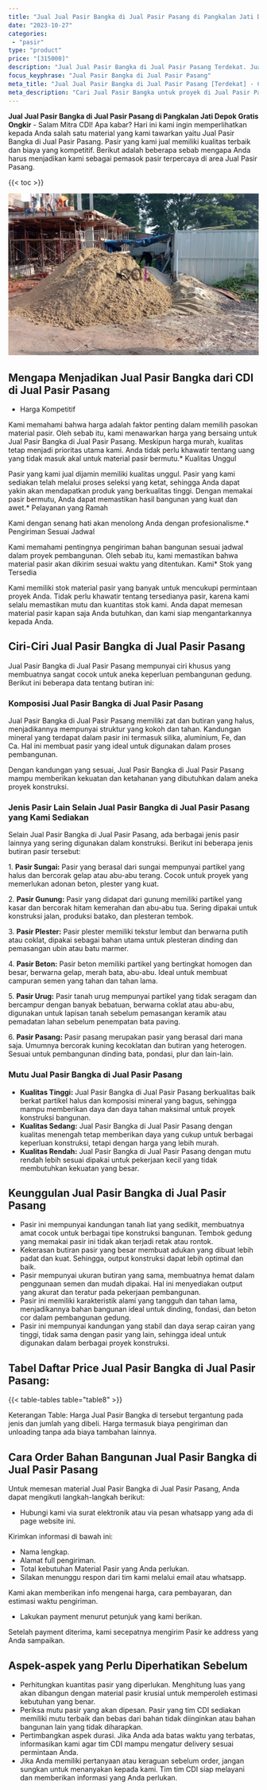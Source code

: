 ```yaml
---
title: "Jual Jual Pasir Bangka di Jual Pasir Pasang di Pangkalan Jati Depok Gratis Ongkir"
date: "2023-10-27"
categories:
 - "pasir"
type: "product"
price: "[315000]"
description: "Jual Jual Pasir Bangka di Jual Pasir Pasang Terdekat. Jual Pasir Bangka ini sering digunakan dalam proyek konstruksi sebagai bahan campuran yang terpilih dan bersih. Silakan hubungi kami untuk informasi lebih lanjut."
focus_keyphrase: "Jual Pasir Bangka di Jual Pasir Pasang"
meta_title: "Jual Jual Pasir Bangka di Jual Pasir Pasang [Terdekat] - CDI"
meta_description: "Cari Jual Pasir Bangka untuk proyek di Jual Pasir Pasang? Kami memiliki Jual Pasir Bangka berkualitas untuk material adukan. Raih penawaran terbaik sekarang."
---
```


**Jual Jual Pasir Bangka di Jual Pasir Pasang di Pangkalan Jati Depok Gratis Ongkir** - Salam Mitra CDI! Apa kabar? Hari ini kami ingin memperlihatkan kepada Anda salah satu material yang kami tawarkan yaitu Jual Pasir Bangka di Jual Pasir Pasang. Pasir yang kami jual memiliki kualitas terbaik dan biaya yang kompetitif. Berikut adalah beberapa sebab mengapa Anda harus menjadikan kami sebagai pemasok pasir terpercaya di area Jual Pasir Pasang.

{{< toc >}}

![Jual Jual Pasir Bangka di Jual Pasir Pasang di Pangkalan Jati Depok Gratis Ongkir](/images/pasir/pasir-bangunan-41.jpg)

## Mengapa Menjadikan Jual Pasir Bangka dari CDI di Jual Pasir Pasang

*   Harga Kompetitif

Kami memahami bahwa harga adalah faktor penting dalam memilih pasokan material pasir. Oleh sebab itu, kami menawarkan harga yang bersaing untuk Jual Pasir Bangka di Jual Pasir Pasang. Meskipun harga murah, kualitas tetap menjadi prioritas utama kami. Anda tidak perlu khawatir tentang uang yang tidak masuk akal untuk material pasir bermutu.*   Kualitas Unggul

Pasir yang kami jual dijamin memiliki kualitas unggul. Pasir yang kami sediakan telah melalui proses seleksi yang ketat, sehingga Anda dapat yakin akan mendapatkan produk yang berkualitas tinggi. Dengan memakai pasir bermutu, Anda dapat memastikan hasil bangunan yang kuat dan awet.*   Pelayanan yang Ramah

Kami dengan senang hati akan menolong Anda dengan profesionalisme.*   Pengiriman Sesuai Jadwal

Kami memahami pentingnya pengiriman bahan bangunan sesuai jadwal dalam proyek pembangunan. Oleh sebab itu, kami memastikan bahwa material pasir akan dikirim sesuai waktu yang ditentukan. Kami*   Stok yang Tersedia

Kami memiliki stok material pasir yang banyak untuk mencukupi permintaan proyek Anda. Tidak perlu khawatir tentang tersedianya pasir, karena kami selalu memastikan mutu dan kuantitas stok kami. Anda dapat memesan material pasir kapan saja Anda butuhkan, dan kami siap mengantarkannya kepada Anda. 

## Ciri-Ciri Jual Pasir Bangka di Jual Pasir Pasang

Jual Pasir Bangka di Jual Pasir Pasang mempunyai ciri khusus yang membuatnya sangat cocok untuk aneka keperluan pembangunan gedung. Berikut ini beberapa data tentang butiran ini:

### Komposisi Jual Pasir Bangka di Jual Pasir Pasang

Jual Pasir Bangka di Jual Pasir Pasang memiliki zat dan butiran yang halus, menjadikannya mempunyai struktur yang kokoh dan tahan. Kandungan mineral yang terdapat dalam pasir ini termasuk silika, aluminium, Fe, dan Ca. Hal ini membuat pasir yang ideal untuk digunakan dalam proses pembangunan.

Dengan kandungan yang sesuai, Jual Pasir Bangka di Jual Pasir Pasang mampu memberikan kekuatan dan ketahanan yang dibutuhkan dalam aneka proyek konstruksi.

### Jenis Pasir Lain Selain Jual Pasir Bangka di Jual Pasir Pasang yang Kami Sediakan

Selain Jual Pasir Bangka di Jual Pasir Pasang, ada berbagai jenis pasir lainnya yang sering digunakan dalam konstruksi. Berikut ini beberapa jenis butiran pasir tersebut:

1\.  **Pasir Sungai:** Pasir yang berasal dari sungai mempunyai partikel yang halus dan bercorak gelap atau abu-abu terang. Cocok untuk proyek yang memerlukan adonan beton, plester yang kuat.

2\.  **Pasir Gunung:** Pasir yang didapat dari gunung memiliki partikel yang kasar dan bercorak hitam kemerahan dan abu-abu tua. Sering dipakai untuk konstruksi jalan, produksi batako, dan plesteran tembok.

3\.  **Pasir Plester:** Pasir plester memiliki tekstur lembut dan berwarna putih atau coklat, dipakai sebagai bahan utama untuk plesteran dinding dan pemasangan ubin atau batu marmer.

4\.  **Pasir Beton:** Pasir beton memiliki partikel yang bertingkat homogen dan besar, berwarna gelap, merah bata, abu-abu. Ideal untuk membuat campuran semen yang tahan dan tahan lama.

5\.  **Pasir Urug:** Pasir tanah urug mempunyai partikel yang tidak seragam dan bercampur dengan banyak bebatuan, berwarna coklat atau abu-abu, digunakan untuk lapisan tanah sebelum pemasangan keramik atau pemadatan lahan sebelum penempatan bata paving.

6\.  **Pasir Pasang:** Pasir pasang merupakan pasir yang berasal dari mana saja. Umumnya bercorak kuning kecoklatan dan butiran yang heterogen. Sesuai untuk pembangunan dinding bata, pondasi, plur dan lain-lain.

### Mutu Jual Pasir Bangka di Jual Pasir Pasang

*   **Kualitas Tinggi:** Jual Pasir Bangka di Jual Pasir Pasang berkualitas baik berkat partikel halus dan komposisi mineral yang bagus, sehingga mampu memberikan daya dan daya tahan maksimal untuk proyek konstruksi bangunan.
*   **Kualitas Sedang:** Jual Pasir Bangka di Jual Pasir Pasang dengan kualitas menengah tetap memberikan daya yang cukup untuk berbagai keperluan konstruksi, tetapi dengan harga yang lebih murah.
*   **Kualitas Rendah:** Jual Pasir Bangka di Jual Pasir Pasang dengan mutu rendah lebih sesuai dipakai untuk pekerjaan kecil yang tidak membutuhkan kekuatan yang besar.

## Keunggulan Jual Pasir Bangka di Jual Pasir Pasang

*   Pasir ini mempunyai kandungan tanah liat yang sedikit, membuatnya amat cocok untuk berbagai tipe konstruksi bangunan. Tembok gedung yang memakai pasir ini tidak akan terjadi retak atau rontok.
*   Kekerasan butiran pasir yang besar membuat adukan yang dibuat lebih padat dan kuat. Sehingga, output konstruksi dapat lebih optimal dan baik.
*   Pasir mempunyai ukuran butiran yang sama, membuatnya hemat dalam penggunaan semen dan mudah dipakai. Hal ini menyediakan output yang akurat dan teratur pada pekerjaan pembangunan.
*   Pasir ini memiliki karakteristik alami yang tangguh dan tahan lama, menjadikannya bahan bangunan ideal untuk dinding, fondasi, dan beton cor dalam pembangunan gedung.
*   Pasir ini mempunyai kandungan yang stabil dan daya serap cairan yang tinggi, tidak sama dengan pasir yang lain, sehingga ideal untuk digunakan dalam berbagai proyek konstruksi.

## Tabel Daftar Price Jual Pasir Bangka di Jual Pasir Pasang:

{{< table-tables table="table8" >}}

Keterangan Table: Harga Jual Pasir Bangka di tersebut tergantung pada jenis dan jumlah yang dibeli. Harga termasuk biaya pengiriman dan unloading tanpa ada biaya tambahan lainnya.

## Cara Order Bahan Bangunan Jual Pasir Bangka di Jual Pasir Pasang

Untuk memesan material Jual Pasir Bangka di Jual Pasir Pasang, Anda dapat mengikuti langkah-langkah berikut:

*   Hubungi kami via surat elektronik atau via pesan whatsapp yang ada di page website ini.

Kirimkan informasi di bawah ini:

*   Nama lengkap.
*   Alamat full pengiriman.
*   Total kebutuhan Material Pasir yang Anda perlukan.
*   Silakan menunggu respon dari tim kami melalui email atau whatsapp.

Kami akan memberikan info mengenai harga, cara pembayaran, dan estimasi waktu pengiriman.
*   Lakukan payment menurut petunjuk yang kami berikan.

Setelah payment diterima, kami secepatnya mengirim Pasir ke address yang Anda sampaikan.

## Aspek-aspek yang Perlu Diperhatikan Sebelum

*   Perhitungkan kuantitas pasir yang diperlukan. Menghitung luas yang akan dibangun dengan material pasir krusial untuk memperoleh estimasi kebutuhan yang benar.
*   Periksa mutu pasir yang akan dipesan. Pasir yang tim CDI sediakan memiliki mutu terbaik dan bebas dari bahan tidak diinginkan atau bahan bangunan lain yang tidak diharapkan.
*   Pertimbangkan aspek durasi. Jika Anda ada batas waktu yang terbatas, informasikan kami agar tim CDI mampu mengatur delivery sesuai permintaan Anda.
*   Jika Anda memiliki pertanyaan atau keraguan sebelum order, jangan sungkan untuk menanyakan kepada kami. Tim tim CDI siap melayani dan memberikan informasi yang Anda perlukan.